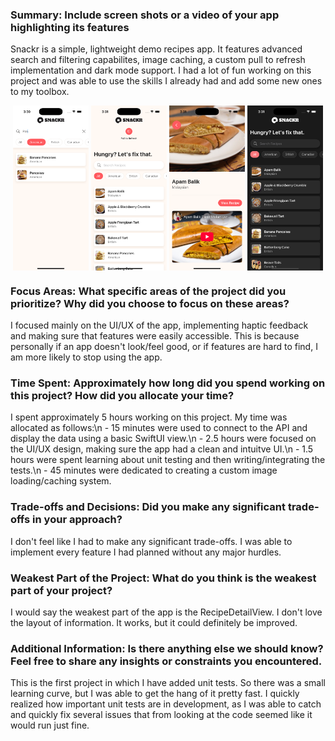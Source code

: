 ### Summary: Include screen shots or a video of your app highlighting its features

Snackr is a simple, lightweight demo recipes app. It features advanced search and filtering capabilites, image caching, a custom pull to refresh implementation and dark mode support. I had a lot of fun working on this project and was able to use the skills I already had and add some new ones to my toolbox.

<p align="middle">
  <img align="top" src="/search.png" width="24%" />
  <img align="top" src="/refresh.png" width="24%" /> 
  <img align="top" src="/detail.png" width="24%" />
  <img align="top" src="/darkmode.png" width="24%" />
</p>

### Focus Areas: What specific areas of the project did you prioritize? Why did you choose to focus on these areas?

I focused mainly on the UI/UX of the app, implementing haptic feedback and making sure that features were easily accessible. This is because personally if an app doesn't look/feel good, or if features are hard to find, I am more likely to stop using the app.

### Time Spent: Approximately how long did you spend working on this project? How did you allocate your time?

I spent approximately 5 hours working on this project. My time was allocated as follows:\n
    - 15 minutes were used to connect to the API and display the data using a basic SwiftUI view.\n
    - 2.5 hours were focused on the UI/UX design, making sure the app had a clean and intuitve UI.\n
    - 1.5 hours were spent learning about unit testing and then writing/integrating the tests.\n
    - 45 minutes were dedicated to creating a custom image loading/caching system.

### Trade-offs and Decisions: Did you make any significant trade-offs in your approach?

I don't feel like I had to make any significant trade-offs. I was able to implement every feature I had planned without any major hurdles.

### Weakest Part of the Project: What do you think is the weakest part of your project?

I would say the weakest part of the app is the RecipeDetailView. I don't love the layout of information. It works, but it could definitely be improved.

### Additional Information: Is there anything else we should know? Feel free to share any insights or constraints you encountered.

This is the first project in which I have added unit tests. So there was a small learning curve, but I was able to get the hang of it pretty fast. I quickly realized how important unit tests are in development, as I was able to catch and quickly fix several issues that from looking at the code seemed like it would run just fine.
